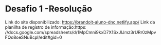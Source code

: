 # Desafio 1 -Resolução

Link do site disponibilizado: https://brandolt-aluno-dnc.netlify.app/
Link da planilha de registro de informação:https: //docs.google.com/spreadsheets/d/1MpCmni9kxD7X1SxJlJmz3rURr0zMpvFQo8oeSNuBcpI/edit#gid=0
